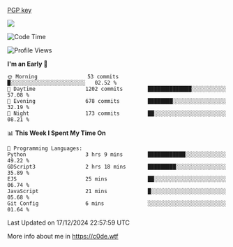 [PGP key](https://c0de.wtf/urwq.asc)

<a href="https://wakatime.com"><img src="https://wakatime.com/share/@c0dezin/b7f18a7c-ab3a-40b8-8bc7-b1b7bf71f1d6.svg" /></a>

<!--START_SECTION:waka-->
![Code Time](http://img.shields.io/badge/Code%20Time-160%20hrs%2017%20mins-blue)

![Profile Views](http://img.shields.io/badge/Profile%20Views-0-blue)

**I'm an Early 🐤** 

```text
🌞 Morning                53 commits          █░░░░░░░░░░░░░░░░░░░░░░░░   02.52 % 
🌆 Daytime                1202 commits        ██████████████░░░░░░░░░░░   57.08 % 
🌃 Evening                678 commits         ████████░░░░░░░░░░░░░░░░░   32.19 % 
🌙 Night                  173 commits         ██░░░░░░░░░░░░░░░░░░░░░░░   08.21 % 
```


📊 **This Week I Spent My Time On** 

```text
💬 Programming Languages: 
Python                   3 hrs 9 mins        ████████████░░░░░░░░░░░░░   49.22 % 
GDScript3                2 hrs 18 mins       █████████░░░░░░░░░░░░░░░░   35.89 % 
EJS                      25 mins             ██░░░░░░░░░░░░░░░░░░░░░░░   06.74 % 
JavaScript               21 mins             █░░░░░░░░░░░░░░░░░░░░░░░░   05.68 % 
Git Config               6 mins              ░░░░░░░░░░░░░░░░░░░░░░░░░   01.64 % 
```


 Last Updated on 17/12/2024 22:57:59 UTC
<!--END_SECTION:waka-->

More info about me in https://c0de.wtf
